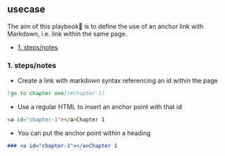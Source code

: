 ## usecase
The aim of this playbook🏁 is to define the use of an anchor link with Markdown, i.e. link within the same page. 

<!-- TOC -->

- [1. steps/notes](#1-stepsnotes)

<!-- /TOC -->

### 1. steps/notes
* Create a link with markdown syntax referencing an id within the page 

```markdown 
[go to chapter one](#chapter-1)
```

* Use a regular HTML to insert an anchor point with that id

```markdown
<a id="chapter-1"></a>Chapter 1
```

* You can put the anchor point within a heading

```markdown
### <a id="chapter-1"></a>Chapter 1 
```
